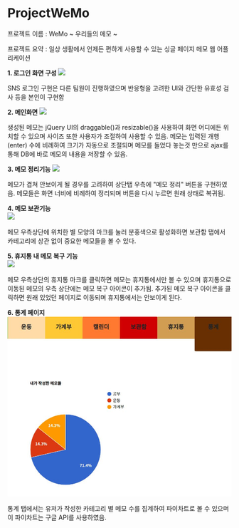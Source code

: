 # ProjectWeMo

프로젝트 이름 : WeMo ~ 우리들의 메모 ~

프로젝트 요약 : 일상 생활에서 언제든 편하게 사용할 수 있는 싱글 페이지 메모 웹 어플리케이션

<b>1. 로그인 화면 구성</b>
<image src = "https://github.com/harrykim14/ProjectWeMo/blob/master/WeMo%20Screenshot/01.%20%EB%A1%9C%EA%B7%B8%EC%9D%B8%ED%99%94%EB%A9%B4.JPG">
  
SNS 로그인 구현은 다른 팀원이 진행하였으며 반응형을 고려한 UI와 간단한 유효성 검사 등을 본인이 구현함

<b>2. 메인화면</b>
<image src = "https://github.com/harrykim14/ProjectWeMo/blob/master/WeMo%20Screenshot/02.%20%EB%A9%94%EC%9D%B8%ED%99%94%EB%A9%B4.JPG">
  
생성된 메모는 jQuery UI의 draggable()과 resizable()을 사용하여 화면 어디에든 위치할 수 있으며 사이즈 또한 사용자가 조절하여 사용할 수 있음.
메모는 입력된 개행(enter) 수에 비례하여 크기가 자동으로 조절되며 메모를 들었다 놓는것 만으로 ajax를 통해 DB에 바로 메모의 내용을 저장할 수 있음.

<b>3. 메모 정리기능</b>
<image src="https://github.com/harrykim14/ProjectWeMo/blob/master/WeMo%20Screenshot/03.%20%EB%A9%94%EB%AA%A8%EC%A0%95%EB%A6%AC%EA%B8%B0%EB%8A%A5.JPG">

메모가 겹쳐 안보이게 될 경우를 고려하여 상단탭 우측에 "메모 정리" 버튼을 구현하였음. 메모들은 화면 너비에 비례하여 정리되며 버튼을 다시 누르면 원래 상태로 복귀됨.

<b>4. 메모 보관기능</b><br>
<image src="https://github.com/harrykim14/ProjectWeMo/blob/master/WeMo%20Screenshot/04.%20%EB%B3%B4%EA%B4%80%ED%95%A8.JPG" width ="300px">
  
메모 우측상단에 위치한 별 모양의 마크를 눌러 분홍색으로 활성화하면 보관함 탭에서 카테고리에 상관 없이 중요한 메모들을 볼 수 있다.

<b>5. 휴지통 내 메모 복구 기능</b><br>
<image src= "https://github.com/harrykim14/ProjectWeMo/blob/master/WeMo%20Screenshot/05.%20%ED%9C%B4%EC%A7%80%ED%86%B5%EC%97%90%EC%84%9C%20%EB%A9%94%EB%AA%A8%20%EB%B3%B5%EA%B5%AC%ED%95%98%EA%B8%B0.jpg">
  
메모 우측상단의 휴지통 마크를 클릭하면 메모는 휴지통에서만 볼 수 있으며 휴지통으로 이동된 메모의 우측 상단에는 메모 복구 아이콘이 추가됨. 추가된 메모 복구 아이콘을 클릭하면 원래 있었던 페이지로 이동되며 휴지통에서는 안보이게 된다.

<b>6. 통계 페이지</b>
<img src ="https://github.com/harrykim14/ProjectWeMo/blob/master/WeMo%20Screenshot/06.%20%ED%86%B5%EA%B3%84%ED%99%94%EB%A9%B4.JPG">

통계 탭에서는 유저가 작성한 카테고리 별 메모 수를 집계하여 파이차트로 볼 수 있으며 이 파이차트는 구글 API를 사용하였음.
